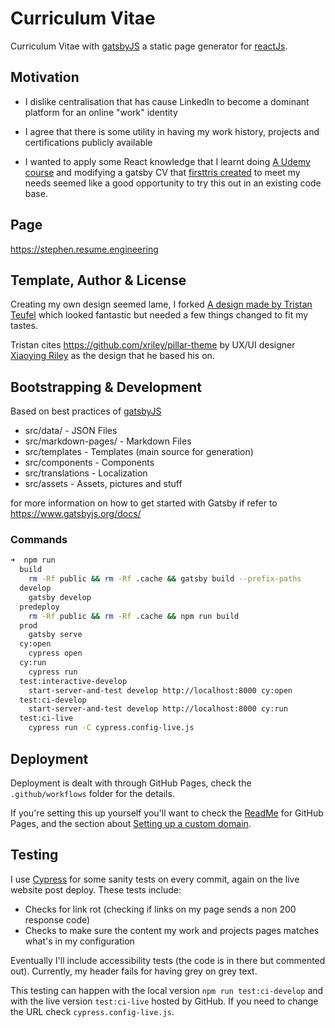 # Curriculum Vitae

Curriculum Vitae with [gatsbyJS](https://www.gatsbyjs.org/) a static page generator for [reactJs](https://reactjs.org/).

## Motivation

- I dislike centralisation that has cause LinkedIn to become a dominant platform for an online "work" identity

- I agree that there is some utility in having my work history, projects and certifications publicly available

- I wanted to apply some React knowledge that I learnt doing [A Udemy course](https://www.udemy.com/course/react-the-complete-guide-incl-redux/)
and modifying a gatsby CV that [firsttris created](https://github.com/firsttris/gatsby-cv)
to meet my needs seemed like a good opportunity to try this out in an existing code base.


## Page

https://stephen.resume.engineering

## Template, Author & License

Creating my own design seemed lame, I forked [A design made by Tristan Teufel](https://github.com/firsttris/gatsby-cv) 
which looked fantastic but needed a few things changed to fit my tastes.

Tristan cites https://github.com/xriley/pillar-theme by UX/UI designer [Xiaoying Riley](https://twitter.com/3rdwave_themes) 
as the design that he based his on.


## Bootstrapping & Development

Based on best practices of [gatsbyJS](https://www.gatsbyjs.org/)

- src/data/ - JSON Files
- src/markdown-pages/ - Markdown Files
- src/templates - Templates (main source for generation)
- src/components - Components
- src/translations - Localization
- src/assets - Assets, pictures and stuff

for more information on how to get started with Gatsby if refer to https://www.gatsbyjs.org/docs/

### Commands
```zsh
➜  npm run
  build
    rm -Rf public && rm -Rf .cache && gatsby build --prefix-paths
  develop
    gatsby develop
  predeploy
    rm -Rf public && rm -Rf .cache && npm run build
  prod
    gatsby serve
  cy:open
    cypress open
  cy:run
    cypress run
  test:interactive-develop
    start-server-and-test develop http://localhost:8000 cy:open
  test:ci-develop
    start-server-and-test develop http://localhost:8000 cy:run
  test:ci-live
    cypress run -C cypress.config-live.js

```

## Deployment
Deployment is dealt with through GitHub Pages, check the `.github/workflows` folder for the details.

If you're setting this up yourself you'll want to check the [ReadMe](https://docs.github.com/en/pages/getting-started-with-github-pages/creating-a-github-pages-site)
for GitHub Pages, and the section about [Setting up a custom domain](https://docs.github.com/en/pages/configuring-a-custom-domain-for-your-github-pages-site/about-custom-domains-and-github-pages).

## Testing
I use [Cypress](https://docs.cypress.io/) for some sanity tests on every commit, again on the live website post deploy.
These tests include:
* Checks for link rot (checking if links on my page sends a non 200 response code)
* Checks to make sure the content my work and projects pages matches what's in my configuration

Eventually I'll include accessibility tests (the code is in there but commented out). Currently, my header fails for
having grey on grey text.

This testing can happen with the local version `npm run test:ci-develop` and with the live version `test:ci-live` hosted
by GitHub. If you need to change the URL check `cypress.config-live.js`.